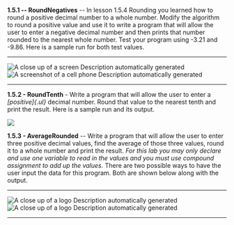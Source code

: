 **1.5.1 -- RoundNegatives** -- In lesson 1.5.4 Rounding you learned how to round a positive decimal number to a whole number. Modify the algorithm to round a positive value and use it to write a program that will allow the user to enter a negative decimal number and then prints that number rounded to the nearest whole number. Test your program using -3.21 and -9.86. Here is a sample run for both test values.

--------------------------------------------------------------------------------------------------------------------------------------------------- --------------------------------------------------------------------------------------------------------------------------------------------------------
![A close up of a screen Description automatically generated](media/image1.png)   ![A screenshot of a cell phone Description automatically generated](media/image2.png)
--------------------------------------------------------------------------------------------------------------------------------------------------- --------------------------------------------------------------------------------------------------------------------------------------------------------

**1.5.2 - RoundTenth** - Write a program that will allow the user to enter a *[positive]{.ul}* decimal number. Round that value to the nearest tenth and print the result. Here is a sample run and its output.

![](media/image3.png)

**1.5.3 - AverageRounded** -- Write a program that will allow the user to enter three positive decimal values, find the average of those three values, round it to a whole number and print the result. *For this lab you may only declare and use one variable to read in the values and you must use compound assignment to add up the values.* There are two possible ways to have the user input the data for this program. Both are shown below along with the output.

------------------------------------------------------------------------------------------------------------------------------------------------- -------------------------------------------------------------------------------------------------------------------------------------------------
![A close up of a logo Description automatically generated](media/image4.png)   ![A close up of a logo Description automatically generated](media/image5.png)
------------------------------------------------------------------------------------------------------------------------------------------------- -------------------------------------------------------------------------------------------------------------------------------------------------